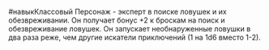 #навыкКлассовый 
Персонаж - эксперт в поиске ловушек и их обезвреживании. Он получает бонус +2 к броскам на поиск и обезвреживание ловушек. Он запускает необнаруженные ловушки в два раза реже, чем другие искатели приключений (1 на 1d6 вместо 1-2).
